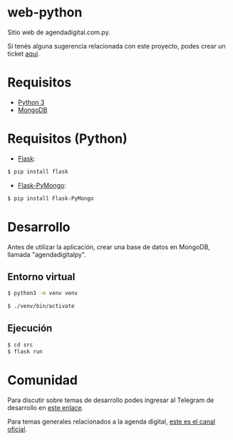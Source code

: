 # web-python

Sitio web de agendadigital.com.py.

Si tenés alguna sugerencia relacionada con este proyecto, podes crear un ticket [aquí](https://github.com/agendadigitalpy/web-python/issues/new).

# Requisitos

* [Python 3](https://www.python.org/downloads/)
* [MongoDB](https://www.mongodb.com/)

# Requisitos (Python)

* [Flask](http://flask.pocoo.org/):

```bash
$ pip install flask
```

* [Flask-PyMongo](https://flask-pymongo.readthedocs.io/en/latest/):

```bash
$ pip install Flask-PyMongo
```

# Desarrollo

Antes de utilizar la aplicación, crear una base de datos en MongoDB, llamada "agendadigitalpy".

## Entorno virtual

```bash
$ python3 -m venv venv
```

```bash
$ ./venv/bin/activate
```

## Ejecución

```bash
$ cd src
$ flask run
```

# Comunidad

Para discutir sobre temas de desarrollo podes ingresar al Telegram de desarrollo en [este enlace](https://t.me/agendadigitalpydev).

Para temas generales relacionados a la agenda digital, [este es el canal oficial](https://t.me/agendadigitalpy).